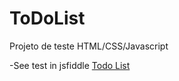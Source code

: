 # ToDoList
Projeto de teste HTML/CSS/Javascript

-See test in jsfiddle <a href="https://jsfiddle.net/FrewsDev/aucs1ke7/" targe="blank">Todo List</a>